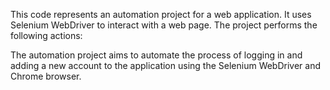 This code represents an automation project for a web application. It uses Selenium WebDriver to interact with a web page. 
The project performs the following actions:

The automation project aims to automate the process of logging in and adding a new account to the application using the Selenium WebDriver and Chrome browser.
